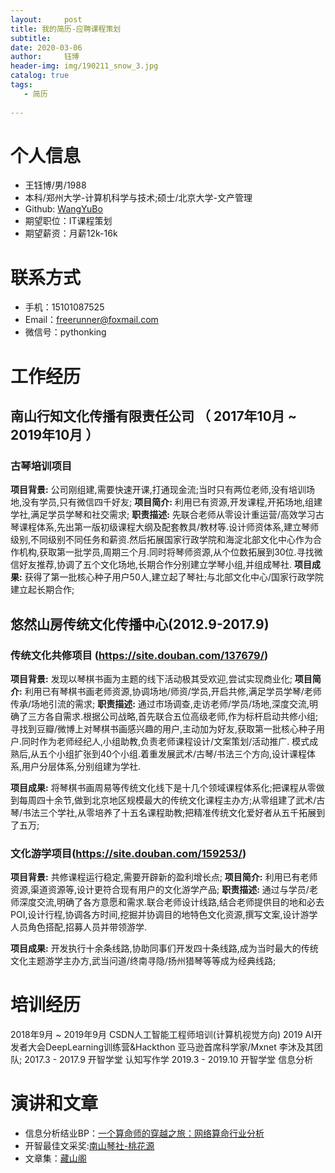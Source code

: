 ```yaml
--- 
layout:     post 
title: 我的简历-应聘课程策划
subtitle: 
date: 2020-03-06
author:     钰博 
header-img: img/190211_snow_3.jpg
catalog: true
tags:
   - 简历
   
--- 
```

# 个人信息
 - 王钰博/男/1988 
 - 本科/郑州大学-计算机科学与技术;硕士/北京大学-文产管理
 - Github: [WangYuBo](https://github.com/WangYuBo)
 - 期望职位：IT课程策划
 - 期望薪资：月薪12k-16k


# 联系方式

- 手机：15101087525
- Email：freerunner@foxmail.com
- 微信号：pythonking

# 工作经历
## 南山行知文化传播有限责任公司 （ 2017年10月 ~ 2019年10月 ）

### 古琴培训项目
**项目背景:** 公司刚组建,需要快速开课,打通现金流;当时只有两位老师,没有培训场地,没有学员,只有微信四千好友;
**项目简介:** 利用已有资源,开发课程,开拓场地,组建学社,满足学员学琴和社交需求;
**职责描述:** 先联合老师从零设计重运营/高效学习古琴课程体系,先出第一版初级课程大纲及配套教具/教材等.设计师资体系,建立琴师级别,不同级别不同任务和薪资.然后拓展国家行政学院和海淀北部文化中心作为合作机构,获取第一批学员,周期三个月.同时将琴师资源,从个位数拓展到30位.寻找微信好友推荐,协调了五个文化场地,长期合作分别建立学琴小组,并组成琴社.
**项目成果:** 获得了第一批核心种子用户50人,建立起了琴社;与北部文化中心/国家行政学院建立起长期合作;


## 悠然山房传统文化传播中心(2012.9-2017.9) 
### 传统文化共修项目 (https://site.douban.com/137679/)
**项目背景:** 发现以琴棋书画为主题的线下活动极其受欢迎,尝试实现商业化;
**项目简介:** 利用已有琴棋书画老师资源,协调场地/师资/学员,开启共修,满足学员学琴/老师传承/场地引流的需求;
**职责描述:** 通过市场调查,走访老师/学员/场地,深度交流,明确了三方各自需求.根据公司战略,首先联合五位高级老师,作为标杆启动共修小组;寻找到豆瓣/微博上对琴棋书画感兴趣的用户,主动加为好友,获取第一批核心种子用户.同时作为老师经纪人,小组助教,负责老师课程设计/文案策划/活动推广. 模式成熟后,从五个小组扩张到40个小组.着重发展武术/古琴/书法三个方向,设计课程体系,用户分层体系,分别组建为学社.
 
**项目成果:** 将琴棋书画周易等传统文化线下是十几个领域课程体系化;把课程从零做到每周四十余节,做到北京地区规模最大的传统文化课程主办方;从零组建了武术/古琴/书法三个学社,从零培养了十五名课程助教;把精准传统文化爱好者从五千拓展到了五万;    

### 文化游学项目(https://site.douban.com/159253/)
**项目背景:** 共修课程运行稳定,需要开辟新的盈利增长点;
**项目简介:** 利用已有老师资源,渠道资源等,设计更符合现有用户的文化游学产品;
**职责描述:** 通过与学员/老师深度交流,明确了各方意愿和需求.联合老师设计线路,结合老师提供目的地和必去POI,设计行程,协调各方时间,挖掘并协调目的地特色文化资源,撰写文案,设计游学人员角色搭配,招募人员并带领游学.
 
**项目成果:**  开发执行十余条线路,协助同事们开发四十条线路,成为当时最大的传统文化主题游学主办方,武当问道/终南寻隐/扬州猎琴等等成为经典线路;


# 培训经历
2018年9月 ~ 2019年9月 CSDN人工智能工程师培训(计算机视觉方向) 
2019 AI开发者大会DeepLearning训练营&Hackthon  亚马逊首席科学家/Mxnet 李沐及其团队; 
2017.3 - 2017.9  开智学堂   认知写作学
2019.3 - 2019.10 开智学堂  信息分析 

 # 演讲和文章
  - 信息分析结业BP：[一个算命师的穿越之旅：网络算命行业分析](https://github.com/WangYuBo/team-of-fortuneteller/blob/master/%E4%B8%80%E4%B8%AA%E7%AE%97%E5%91%BD%E5%B8%88%E7%9A%84%E7%A9%BF%E8%B6%8A%E4%B9%8B%E6%97%85.pptx)
  - 开智最佳文采奖:[南山琴社-桃花源](https://v.qq.com/x/page/l0528i5yr5y.html)
  -   文章集：[藏山阁](muguangling.com)



    
    
      

